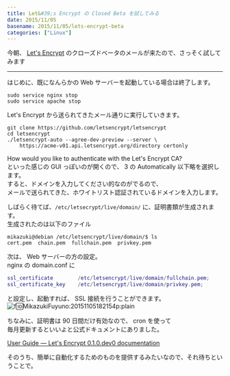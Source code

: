 ```yaml
---
title: Let&#39;s Encrypt の Closed Beta を試してみる
date: 2015/11/05
basename: 2015/11/05/lets-encrypt-beta
categories: ["Linux"]
---
```


今朝、 [Let's Encrypt](https://letsencrypt.org/) のクローズドベータのメールが来たので、さっそく試してみます

---

はじめに、既になんらかの Web サーバーを起動している場合は終了します。

```
sudo service nginx stop
sudo service apache stop
```

Let's Encrypt から送られてきたメール通りに実行していきます。

```
git clone https://github.com/letsencrypt/letsencrypt
cd letsencrypt
./letsencrypt-auto --agree-dev-preview --server \
    https://acme-v01.api.letsencrypt.org/directory certonly
```

How would you like to authenticate with the Let's Encrypt CA?  
といった感じの GUI っぽいのが開くので、 3 の Automatically 以下略を選択します。  
すると、ドメインを入力してください的なのがでるので、  
メールで送られてきた、ホワイトリスト認証されているドメインを入力します。

しばらく待てば、`/etc/letsecrypt/live/domain/` に、証明書類が生成されます。  
生成されたのは以下のファイル

```
mikazuki@debian /etc/letsencrypt/live/domain/$ ls
cert.pem  chain.pem  fullchain.pem  privkey.pem
```

次は、 Web サーバーの方の設定。  
nginx の domain.conf に

```lua
ssl_certificate        /etc/letsencrypt/live/domain/fullchain.pem;
ssl_certificate_key    /etc/letsencrypt/live/domain/privkey.pem;

```

と設定し、起動すれば、 SSL 接続を行うことができます。 ![f:id:MikazukiFuyuno:20151105182154p:plain](https://assets.natsuneko.blog/images/20151105/20151105182154.png "f:id:MikazukiFuyuno:20151105182154p:plain")

ちなみに、証明書は 90 日間だけ有効なので、 cron を使って  
毎月更新するといいよと公式ドキュメントにありました。

[User Guide — Let's Encrypt 0.1.0.dev0 documentation](https://letsencrypt.readthedocs.org/en/latest/using.html#installation-and-usage)

そのうち、簡単に自動化するためのものを提供するみたいなので、それ待ちということで。
